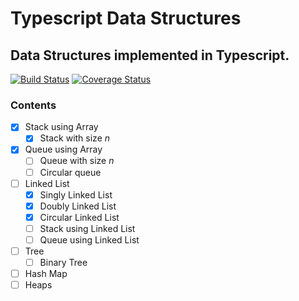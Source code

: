 # Typescript Data Structures

## Data Structures implemented in Typescript.

[![Build Status](https://travis-ci.com/digi0ps/typescript-data-structures.svg?branch=master)](https://travis-ci.com/digi0ps/typescript-data-structures)
[![Coverage Status](https://coveralls.io/repos/github/digi0ps/typescript-data-structures/badge.svg?branch=master)](https://coveralls.io/github/digi0ps/typescript-data-structures?branch=master)

### Contents

- [x] Stack using Array
  - [x] Stack with size _n_
- [x] Queue using Array
  - [ ] Queue with size _n_
  - [ ] Circular queue
- [ ] Linked List
  - [x] Singly Linked List
  - [x] Doubly Linked List
  - [x] Circular Linked List
  - [ ] Stack using Linked List
  - [ ] Queue using Linked List
- [ ] Tree
  - [ ] Binary Tree
- [ ] Hash Map
- [ ] Heaps

